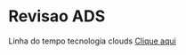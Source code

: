 # Revisao ADS 

Linha do tempo tecnologia clouds 
[Clique aqui](https://miro.com/welcomeonboard/VUJDZE9tYVoxMHUzeFUyZVl0dXgwUVl2cGprdkplNHlkbVUzTTRxVUE2blIyc1Z2eUI1ZFk1Q3hZYWZHSmNxNUQ5MEozcGUvTElxZTBELzc1L3ROWUpQY3NjN3gvODh4bko4bzk0SzU4VW11UFd3RC92VjVCZForUG52QjJ1NEtBd044SHFHaVlWYWk0d3NxeHNmeG9BPT0hdjE=?share_link_id=301989271377)
